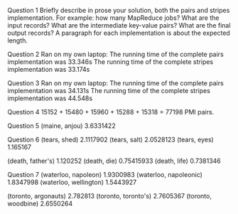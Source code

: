 Question 1
 Briefly describe in prose your solution, both the pairs and stripes implementation.
  For example: how many MapReduce jobs? What are the input records?
  What are the intermediate key-value pairs? What are the final output records?
  A paragraph for each implementation is about the expected length.

Question 2
Ran on my own laptop:
The running time of the complete pairs implementation was 33.346s
The running time of the complete stripes implementation was 33.174s

Question 3
Ran on my own laptop:
The running time of the complete pairs implementation was 34.131s
The running time of the complete stripes implementation was 44.548s

Question 4
15152 + 15480 + 15960 + 15288 + 15318 = 77198 PMI pairs.

Question 5
(maine, anjou)     3.6331422

Question 6
(tears, shed)      2.1117902
(tears, salt)      2.0528123
(tears, eyes)      1.165167

(death, father's)  1.120252
(death, die)       0.75415933
(death, life)      0.7381346

Question 7
(waterloo, napoleon)    1.9300983
(waterloo, napoleonic)  1.8347998
(waterloo, wellington)  1.5443927

(toronto, argonauts)  2.782813
(toronto, toronto's)  2.7605367
(toronto, woodbine)   2.6550264
